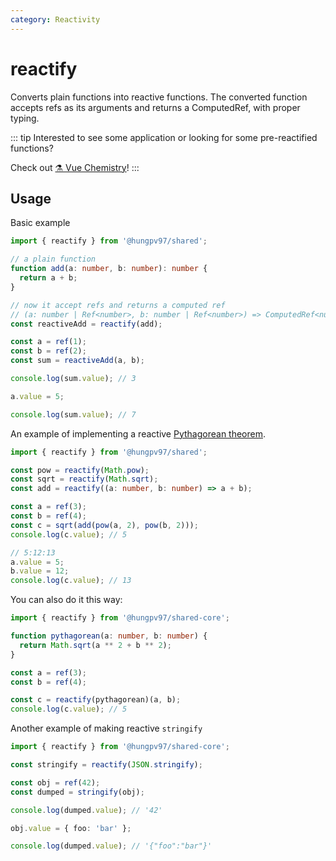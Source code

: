 ```yaml
---
category: Reactivity
---
```


# reactify

Converts plain functions into reactive functions. The converted function accepts refs as its arguments and returns a ComputedRef, with proper typing.

::: tip
Interested to see some application or looking for some pre-reactified functions?

Check out [⚗️ Vue Chemistry](https://github.com/antfu/vue-chemistry)!
:::

## Usage

Basic example

```ts
import { reactify } from '@hungpv97/shared';

// a plain function
function add(a: number, b: number): number {
  return a + b;
}

// now it accept refs and returns a computed ref
// (a: number | Ref<number>, b: number | Ref<number>) => ComputedRef<number>
const reactiveAdd = reactify(add);

const a = ref(1);
const b = ref(2);
const sum = reactiveAdd(a, b);

console.log(sum.value); // 3

a.value = 5;

console.log(sum.value); // 7
```

An example of implementing a reactive [Pythagorean theorem](https://en.wikipedia.org/wiki/Pythagorean_theorem).

<!-- eslint-skip -->

```ts
import { reactify } from '@hungpv97/shared';

const pow = reactify(Math.pow);
const sqrt = reactify(Math.sqrt);
const add = reactify((a: number, b: number) => a + b);

const a = ref(3);
const b = ref(4);
const c = sqrt(add(pow(a, 2), pow(b, 2)));
console.log(c.value); // 5

// 5:12:13
a.value = 5;
b.value = 12;
console.log(c.value); // 13
```

You can also do it this way:

```ts
import { reactify } from '@hungpv97/shared-core';

function pythagorean(a: number, b: number) {
  return Math.sqrt(a ** 2 + b ** 2);
}

const a = ref(3);
const b = ref(4);

const c = reactify(pythagorean)(a, b);
console.log(c.value); // 5
```

Another example of making reactive `stringify`

```ts
import { reactify } from '@hungpv97/shared-core';

const stringify = reactify(JSON.stringify);

const obj = ref(42);
const dumped = stringify(obj);

console.log(dumped.value); // '42'

obj.value = { foo: 'bar' };

console.log(dumped.value); // '{"foo":"bar"}'
```
